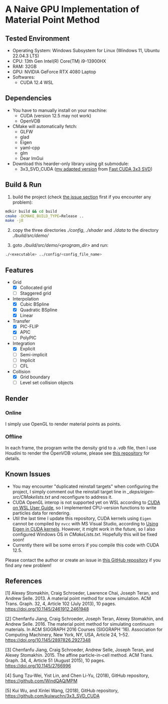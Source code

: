# A Naive GPU Implementation of Material Point Method

## Tested Environment

- Operating System: Windows Subsystem for Linux (Windows 11, Ubuntu 22.04.3 LTS)
- CPU: 13th Gen Intel(R) Core(TM) i9-13900HX
- RAM: 32GB
- GPU: NVIDIA GeForce RTX 4080 Laptop
- Softwares:
    - CUDA 12.4 WSL

## Dependencies

- You have to manually install on your machine:
    - CUDA (version 12.5 may not work)
    - OpenVDB
- CMake will automatically fetch:
    - GLFW
    - glad
    - Eigen
    - yaml-cpp
    - glm
    - Dear ImGui
- Download this hearder-only library using git submodule:
    - 3x3_SVD_CUDA ([my adapted version](https://github.com/H-YWu/3x3_SVD_CUDA) from [Fast CUDA 3x3 SVD](https://github.com/kuiwuchn/3x3_SVD_CUDA))

## Build & Run

1. build the project (check [the issue section](#known-issues) first if you encounter any problem):

```bash
mdkir build && cd build
cmake -DCMAKE_BUILD_TYPE=Release ..
make -j8
```

2. copy the three directories _./config_, _./shader_ and _./data_ to the directory _./build/src/demo/_

3. goto _./build/src/demo/<program_dir>_ and run:

```bash
./<executable> ../config/<config_file_name>
```

## Features

- Grid
    - [x] Collocated grid
    - [ ] Staggered grid
- Interpolation
    - [x] Cubic BSpline 
    - [x] Quadratic BSpline 
    - [x] Linear
- Transfer
    - [x] PIC-FLIP
    - [x] APIC
    - [ ] PolyPIC 
- Integration
    - [x] Explicit
    - [ ] Semi-implicit 
    - [ ] Implicit
    - [ ] CFL
- Collision
    - [x] Grid boundary
    - [ ] Level set collision objects 

## Render

### Online

I simply use OpenGL to render material points as points.

### Offline

In each frame, the program write the density grid to a _.vdb_ file, then I use Houdini to render the OpenVDB volume, please see [this repository](https://github.com/H-YWu/mpm_data) for details.

## Known Issues

- You may encounter "duplicated reinstall targets" when configuring the project, I simply comment out the reinstall target line in _\_deps/eigen-src/CMakelists.txt_ and reconfigure to address it.
- CUDA OpenGL interop is not supported yet on WSL according to [CUDA on WSL User Guide](https://docs.nvidia.com/cuda/wsl-user-guide/index.html#features-not-yet-supported), so I implemented CPU-version functions to write particles data for rendering.
- Util the last time I update this repository, CUDA kernels using `Eigen` cannot be compiled by `nvcc` with MS Visual Studio, according to [Using Eigen in CUDA kernels](https://eigen.tuxfamily.org/dox/TopicCUDA.html). However, it might work in the future, so I also configured Windows OS in _CMakeLists.txt_. Hopefully this will be fixed soon!
- Currently there will be some errors if you compile this code with CUDA 12.5.

Please contact the author or create an issue in [this GitHub repository](https://github.com/H-YWu/mpm) if you find any new problem!

## References

\[1\] Alexey Stomakhin, Craig Schroeder, Lawrence Chai, Joseph Teran, and Andrew Selle. 2013. A material point method for snow simulation. ACM Trans. Graph. 32, 4, Article 102 (July 2013), 10 pages. https://doi.org/10.1145/2461912.2461948

\[2\] Chenfanfu Jiang, Craig Schroeder, Joseph Teran, Alexey Stomakhin, and Andrew Selle. 2016. The material point method for simulating continuum materials. In ACM SIGGRAPH 2016 Courses (SIGGRAPH '16). Association for Computing Machinery, New York, NY, USA, Article 24, 1–52. https://doi.org/10.1145/2897826.2927348

\[3\] Chenfanfu Jiang, Craig Schroeder, Andrew Selle, Joseph Teran, and Alexey Stomakhin. 2015. The affine particle-in-cell method. ACM Trans. Graph. 34, 4, Article 51 (August 2015), 10 pages. https://doi.org/10.1145/2766996

\[4\] Sung Tzu-Wei, Yist Lin, and Chen Li-Yu, (2018), GitHub repository, https://github.com/WindQAQ/MPM

\[5\] Kui Wu, and Xinlei Wang, (2018), GitHub repository, https://github.com/kuiwuchn/3x3_SVD_CUDA